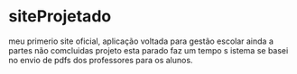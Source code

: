 # siteProjetado
meu primerio site oficial, aplicação voltada para gestão escolar 
ainda a partes não comcluidas projeto esta parado faz um tempo
s istema se basei no envio de pdfs dos professores para os alunos.

